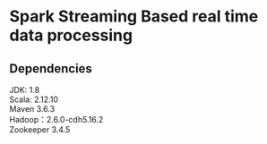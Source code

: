 
# Spark Streaming Based real time data processing


## Dependencies
JDK: 1.8  
Scala: 2.12.10  
Maven 3.6.3  
Hadoop：2.6.0-cdh5.16.2  
Zookeeper 3.4.5  
